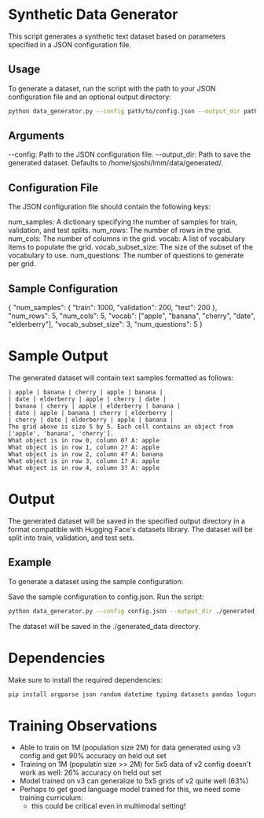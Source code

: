 # Synthetic Data Generator

This script generates a synthetic text dataset based on parameters specified in a JSON configuration file.

## Usage

To generate a dataset, run the script with the path to your JSON configuration file and an optional output directory:

```sh
python data_generator.py --config path/to/config.json --output_dir path/to/output
```

##  Arguments
--config: Path to the JSON configuration file.
--output_dir: Path to save the generated dataset. Defaults to /home/sjoshi/lmm/data/generated/.

## Configuration File
The JSON configuration file should contain the following keys:

num_samples: A dictionary specifying the number of samples for train, validation, and test splits.
num_rows: The number of rows in the grid.
num_cols: The number of columns in the grid.
vocab: A list of vocabulary items to populate the grid.
vocab_subset_size: The size of the subset of the vocabulary to use.
num_questions: The number of questions to generate per grid.

## Sample Configuration

{
    "num_samples": {
        "train": 1000,
        "validation": 200,
        "test": 200
    },
    "num_rows": 5,
    "num_cols": 5,
    "vocab": ["apple", "banana", "cherry", "date", "elderberry"],
    "vocab_subset_size": 3,
    "num_questions": 5
}

# Sample Output

The generated dataset will contain text samples formatted as follows:

```
| apple | banana | cherry | apple | banana |
| date | elderberry | apple | cherry | date |
| banana | cherry | apple | elderberry | banana |
| date | apple | banana | cherry | elderberry |
| cherry | date | elderberry | apple | banana |
The grid above is size 5 by 5. Each cell contains an object from ['apple', 'banana', 'cherry'].
What object is in row 0, column 0? A: apple
What object is in row 1, column 2? A: apple
What object is in row 2, column 4? A: banana
What object is in row 3, column 1? A: apple
What object is in row 4, column 3? A: apple
```

# Output
The generated dataset will be saved in the specified output directory in a format compatible with Hugging Face's datasets library. The dataset will be split into train, validation, and test sets.

## Example
To generate a dataset using the sample configuration:

Save the sample configuration to config.json.
Run the script:

```bash
python data_generator.py --config config.json --output_dir ./generated_data
```

The dataset will be saved in the ./generated_data directory.

# Dependencies
Make sure to install the required dependencies:

```bash
pip install argparse json random datetime typing datasets pandas loguru tqdm
```

# Training Observations

- Able to train on 1M (population size 2M) for data generated using v3 config and get 90% accuracy on held out set
- Training on 1M (populatin size >> 2M) for 5x5 data of v2 config doesn't work as well: 26% accuracy on held out set
- Model trained on v3 can generalize to 5x5 grids of v2 quite well (63%)
- Perhaps to get good language model trained for this, we need some training curriculum:
    - this could be critical even in multimodal setting!